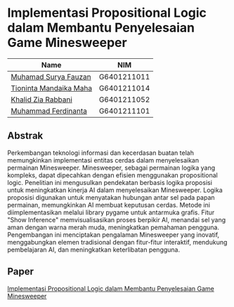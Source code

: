 # Implementasi Propositional Logic dalam Membantu Penyelesaian Game Minesweeper
|Name|NIM|
|--|--|
|[Muhamad Surya Fauzan](https://github.com/Sxugi)|G6401211011|
|[Tioninta Mandaika Maha](https://github.com/just4funyay)|G6401211014|
|[Khalid Zia Rabbani](https://github.com/khalidziarabbani)|G6401211052 |
|[Muhammad Ferdinanta](https://github.com/Mdferdinanta)|G6401211101|

## Abstrak
Perkembangan teknologi informasi dan kecerdasan buatan telah memungkinkan implementasi entitas cerdas dalam menyelesaikan permainan Minesweeper. Minesweeper, sebagai permainan logika yang kompleks, dapat dipecahkan dengan efisien menggunakan propositional logic. Penelitian ini mengusulkan pendekatan berbasis logika proposisi untuk meningkatkan kinerja AI dalam menyelesaikan Minesweeper. Logika proposisi digunakan untuk menyatakan hubungan antar sel pada papan permainan, memungkinkan AI membuat keputusan cerdas. Metode ini diimplementasikan melalui library pygame untuk antarmuka grafis. Fitur "Show Inference" memvisualisasikan proses berpikir AI, menandai sel yang aman dengan warna merah muda, meningkatkan pemahaman pengguna. Pengembangan ini menciptakan pengalaman Minesweeper yang inovatif, menggabungkan elemen tradisional dengan fitur-fitur interaktif, mendukung pembelajaran AI, dan meningkatkan keterlibatan pengguna.

## Paper
[Implementasi Propositional Logic dalam Membantu Penyelesaian Game Minesweeper](https://github.com/khalidziarabbani/projek-AI-Kel8/blob/main/PAPER.pdf)
